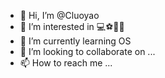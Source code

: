 - 👋 Hi, I’m @Cluoyao
- 👀 I’m interested in 💻⚽🏃‍♂️
- 🌱 I’m currently learning OS
- 💞️ I’m looking to collaborate on ...
- 📫 How to reach me ...

<!---
Cluoyao/Cluoyao is a ✨ special ✨ repository because its `README.md` (this file) appears on your GitHub profile.
You can click the Preview link to take a look at your changes.
--->
